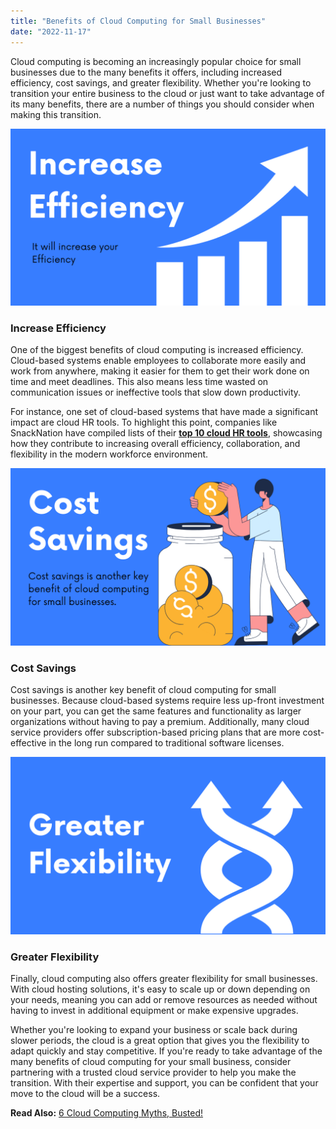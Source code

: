 ```yaml
---
title: "Benefits of Cloud Computing for Small Businesses"
date: "2022-11-17"
---
```


Cloud computing is becoming an increasingly popular choice for small businesses due to the many benefits it offers, including increased efficiency, cost savings, and greater flexibility. Whether you're looking to transition your entire business to the cloud or just want to take advantage of its many benefits, there are a number of things you should consider when making this transition.

![Benefits of Cloud Computing for Small Businesses](images/computing-is-increased-efficiency.png)

### **Increase Efficiency**

One of the biggest benefits of cloud computing is increased efficiency. Cloud-based systems enable employees to collaborate more easily and work from anywhere, making it easier for them to get their work done on time and meet deadlines. This also means less time wasted on communication issues or ineffective tools that slow down productivity.  
  
For instance, one set of cloud-based systems that have made a significant impact are cloud HR tools. To highlight this point, companies like SnackNation have compiled lists of their **[top 10 cloud HR tools](https://snacknation.com/blog/cloud-hr-software/)**, showcasing how they contribute to increasing overall efficiency, collaboration, and flexibility in the modern workforce environment.

![Benefits of Cloud Computing for Small Businesses](images/computing-is-increased-efficiency-1.png)

### ****Cost Savings****

Cost savings is another key benefit of cloud computing for small businesses. Because cloud-based systems require less up-front investment on your part, you can get the same features and functionality as larger organizations without having to pay a premium. Additionally, many cloud service providers offer subscription-based pricing plans that are more cost-effective in the long run compared to traditional software licenses.

![Benefits of Cloud Computing for Small Businesses](images/computing-is-increased-efficiency-2.png)

### **Greater Flexibility**

Finally, cloud computing also offers greater flexibility for small businesses. With cloud hosting solutions, it's easy to scale up or down depending on your needs, meaning you can add or remove resources as needed without having to invest in additional equipment or make expensive upgrades.

Whether you're looking to expand your business or scale back during slower periods, the cloud is a great option that gives you the flexibility to adapt quickly and stay competitive. If you're ready to take advantage of the many benefits of cloud computing for your small business, consider partnering with a trusted cloud service provider to help you make the transition. With their expertise and support, you can be confident that your move to the cloud will be a success.

**Read Also:** [6 Cloud Computing Myths, Busted!](https://utho.com/docs/tutorial/6-cloud-computing-myths-busted/)
